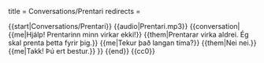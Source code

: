 title = Conversations/Prentari
redirects =
>>>>

{{start|Conversations/Prentari}}
<level a1/>
{{audio|Prentari.mp3}}
{{conversation|
{{me|Hjálp! Prentarinn minn virkar ekki!}}
{{them|Prentarar virka aldrei. Ég skal prenta þetta fyrir þig.}}
{{me|Tekur það langan tíma?}}
{{them|Nei nei.}}
{{me|Takk! Þú ert bestur.}}
}}
{{end}}
<noinclude>{{cc0}}</noinclude>